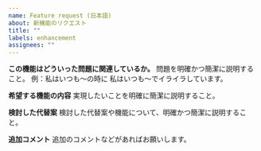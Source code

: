 ```yaml
---
name: Feature request (日本語)
about: 新機能のリクエスト
title: ""
labels: enhancement
assignees: ""
---
```


**この機能はどういった問題に関連しているか。**
問題を明確かつ簡潔に説明すること。
例：私はいつも～の時に 私はいつも～でイライラしています。

**希望する機能の内容**
実現したいことを明確に簡潔に説明すること。

**検討した代替案**
検討した代替案や機能について、明確かつ簡潔に説明すること。

**追加コメント**
追加のコメントなどがあればお願いします。
